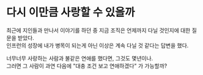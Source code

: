 # 다시 이만큼 사랑할 수 있을까

최근에 지인들과 만나서 이야기를 하던 중 지금 조직은 언제까지 다닐 것인지에 대한 질문을 받았다.  
인프런의 성장에 내가 병목이 되는게 아닌 이상은 계속 다닐 것 같다는 답변을 했다.  


너무너무 사랑하는 사람과 불같은 연애를 했다면, 그것도 몇년이나.  
그러면 그 사람이 과연 다음에 "대충 조건 보고 연애하겠다" 가 가능할까?  

